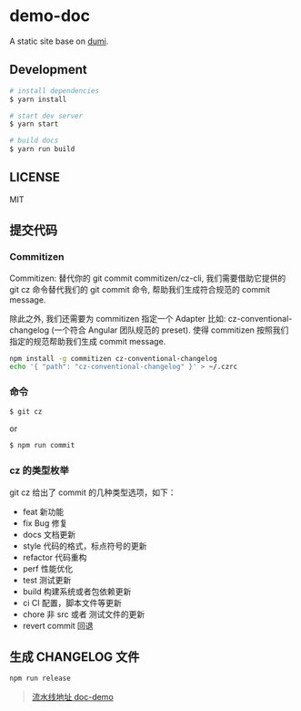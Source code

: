 # demo-doc

A static site base on [dumi](https://d.umijs.org).

## Development

```bash
# install dependencies
$ yarn install

# start dev server
$ yarn start

# build docs
$ yarn run build
```

## LICENSE

MIT

## 提交代码

### Commitizen

Commitizen: 替代你的 git commit commitizen/cz-cli, 我们需要借助它提供的 git cz 命令替代我们的 git commit 命令, 帮助我们生成符合规范的 commit message.

除此之外, 我们还需要为 commitizen 指定一个 Adapter 比如: cz-conventional-changelog (一个符合 Angular 团队规范的 preset). 使得 commitizen 按照我们指定的规范帮助我们生成 commit message.

```bash
npm install -g commitizen cz-conventional-changelog
echo '{ "path": "cz-conventional-changelog" }' > ~/.czrc
```

### 命令

```bash
$ git cz
```

or

```bash
$ npm run commit
```

### cz 的类型枚举

git cz 给出了 commit 的几种类型选项，如下：

- feat 新功能
- fix Bug 修复
- docs 文档更新
- style 代码的格式，标点符号的更新
- refactor 代码重构
- perf 性能优化
- test 测试更新
- build 构建系统或者包依赖更新
- ci CI 配置，脚本文件等更新
- chore 非 src 或者 测试文件的更新
- revert commit 回退

## 生成 CHANGELOG 文件

```bash
npm run release
```

> [流水线地址 doc-demo](https://flow.aliyun.com/my?page=1)
